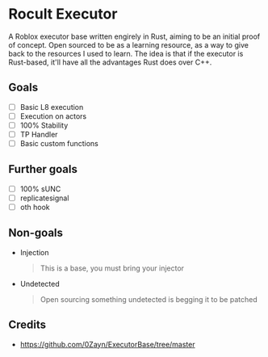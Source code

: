 # Rocult Executor

A Roblox executor base written engirely in Rust, aiming to be an initial proof of concept. Open sourced to be as a learning resource, as a way to give back to the resources I used to learn. The idea is that if the executor is Rust-based, it'll have all
the advantages Rust does over C++.

## Goals

- [ ] Basic L8 execution
- [ ] Execution on actors
- [ ] 100% Stability
- [ ] TP Handler
- [ ] Basic custom functions

## Further goals

- [ ] 100% sUNC
- [ ] replicatesignal
- [ ] oth hook

## Non-goals

- Injection
    > This is a base, you must bring your injector
- Undetected
    > Open sourcing something undetected is begging it to be patched

## Credits

- https://github.com/0Zayn/ExecutorBase/tree/master
